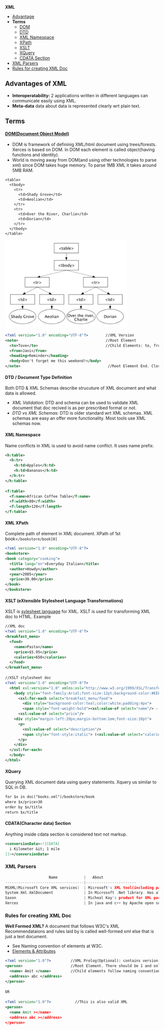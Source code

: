**XML**
- [Advantage](#adv)
- **Terms**
  - [DOM](#dom)
  - [DTD](#dtd)
  - [XML Namespace](#name)
  - [XPath](#xpath)
  - [XSLT](#xslt)
  - [XQuery](#xq)
  - [CDATA Section](#cd)
- [XML Parsers](#par)
- [Rules for creating XML Doc](#rul)

<a name=adv></a>
## Advantages of XML
- **Interoperatability:** 2 applications written in different languages can communicate easily using XML.
- **Meta-data** data about data is represented clearly wrt plain text.

## Terms
<a name=dom></a>
#### [DOM(Document Object Model)](https://www.w3.org/TR/DOM-Level-3-Core/introduction.html)
- DOM is framework of defininig XML/html document using trees/forests. Xerces is based on DOM. In DOM each element is called object(having functions and identity).
- World is moving away from DOM(and using other technologies to parse xml) since DOM takes huge memory. To parse 1MB XML it takes around 5MB RAM.
```xhtml
<table>
  <tbody> 
    <tr> 
      <td>Shady Grove</td>
      <td>Aeolian</td> 
    </tr> 
    <tr>
      <td>Over the River, Charlie</td>        
      <td>Dorian</td> 
    </tr> 
  </tbody>
</table>
```

<img src=dom.JPG width=400/>

```xml
<?xml version="1.0" encoding="UTF-8"?>        //XML Version
<note>                                        //Root Element
  <to>Tove</to>                               //Child Elements: to, from, heading, body
  <from>Jani</from>
  <heading>Reminder</heading>
  <body>Don't forget me this weekend!</body>
</note>                                        //Root Element End. Closing Tag is Must
```

<a name=dtd></a>
#### DTD / Document Type Definition
Both DTD & XML Schemas describe strucuture of XML document and what data is allowed.
- _XML Validation:_ DTD and schema can be used to validate XML document that doc recived is as per prescribed format or not.
- _DTD vs XML Schemas:_ DTD is older standard wrt XML schemas. XML schemas are easy an offer more functionality. Most tools use XML schemas now.

<a name=name></a>
#### XML Namespace
Name conflicts in XML is used to avoid name conflict. It uses name prefix.
```xml
<h:table>
  <h:tr>
    <h:td>Apples</h:td>
    <h:td>Bananas</h:td>
  </h:tr>
</h:table>

<f:table>
  <f:name>African Coffee Table</f:name>
  <f:width>80</f:width>
  <f:length>120</f:length>
</f:table>
```

<a name=xpath></a>
#### XML XPath
Complete path of element in XML document. XPath of 1st book=`/bookstore/book[0]`
```xml
<?xml version="1.0" encoding="UTF-8"?>
<bookstore>
<book category="cooking">
  <title lang="en">Everyday Italian</title>
  <author>Howdy</author>
  <year>2005</year>
  <price>30.00</price>
</book>
</bookstore>
```

<a name=xslt></a>
#### XSLT (eXtensible Stylesheet Language Transformations)
XSLT is [sylesheet language](/Languages/StyleSheetLanguage) for XML. XSLT is used for transforming XML doc to HTML. Example
```xml
//XML doc
<?xml version="1.0" encoding="UTF-8"?>
<breakfast_menu>
  <food>
    <name>Pasta</name>
    <price>$5.95</price>
    <calories>650</calories>
  </food>
</breakfast_menu>

//XSLT stylesheet doc
<?xml version="1.0" encoding="UTF-8"?>
  <html xsl:version="1.0" xmlns:xsl="http://www.w3.org/1999/XSL/Transform">
    <body style="font-family:Arial;font-size:12pt;background-color:#EEEEEE">
      <xsl:for-each select="breakfast_menu/food">
        <div style="background-color:teal;color:white;padding:4px">
        <span style="font-weight:bold"><xsl:value-of select="name"/> - </span>
      <xsl:value-of select="price"/>
    <div style="margin-left:20px;margin-bottom:1em;font-size:10pt">
      <p>
        <xsl:value-of select="description"/>
        <span style="font-style:italic"> (<xsl:value-of select="calories"/> calories per serving)</span>
      </p>
    </div>
  </xsl:for-each>
  </body>
</html>
```

<a name=xq></a>
#### XQuery
Querying XML document data using query statements. Xquery us similar to SQL in DB.
```xml
for $x in doc("books.xml")/bookstore/book
where $x/price>30
order by $x/title
return $x/title
```

<a name=cd></a>
#### CDATA(Character data) Section
Anything inside cdata section is considered text not markup.
```xml
<conversionData><![CDATA[
  i Kilometer &it; 1 mile
]]></conversionData>  
```

<a name=par></a>
### XML Parsers
```c
                    Name            |   About
------------------------------------|-----------------------
MSXML(Microsoft Core XML services)  | Microsoft's XML tool(including parser), exposed as COM object, accessed using C++ also.
System.Xml.XmlDocument              | In Microsoft .Net library. Has all standard DOM features.
Saxon                               | Micheal Kay's product for XML parsing, quering, transforming. In java & .net
Xerces                              | In java and c++ by Apache open source
```

<a name=rul></a>
### Rules for creating XML Doc
**Well Formed XML?** A document that follows W3C's XML Recommendataions and rules laid by is called well-formed xml else that is just a text document.
- See Naming convention of elements at W3C.
- [Elements & Attributes](..)
```xml
<?xml version="1.0"?>         //XML Prolog(Optional): contains version(1.0 or 1.1), encoding(optional), standalone(optional)
<person>                      //Root Element. There should be 1 and only 1 root element. Every element follows naming convention.
  <name> Amit </name>         //Child elements follow naming conventions. Content cannot have &(reference), <()
  <address> abc </address>
</person>

OR 

<?xml version="1.0"?>           //This is also valid XML
<person>        
  <name Amit ></name>
  <address abc ></address>
</person>

```
